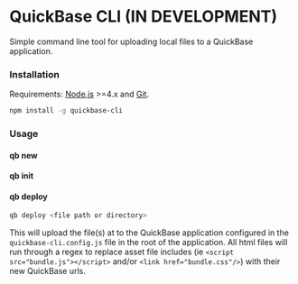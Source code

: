 # QuickBase CLI (IN DEVELOPMENT)

Simple command line tool for uploading local files to a QuickBase application.

### Installation
Requirements: [Node.js](https://nodejs.org/en/) >=4.x and [Git](https://git-scm.com/).

```bash
npm install -g quickbase-cli
```

### Usage

#### qb new
#### qb init
#### qb deploy

```bash
qb deploy <file path or directory>
```

This will upload the file(s) at <file path or directory> to the QuickBase application configured in the `quickbase-cli.config.js` file in the root of the application. All html files will run through a regex to replace asset file includes (ie `<script src="bundle.js"></script>` and/or `<link href="bundle.css"/>`) with their new QuickBase urls.